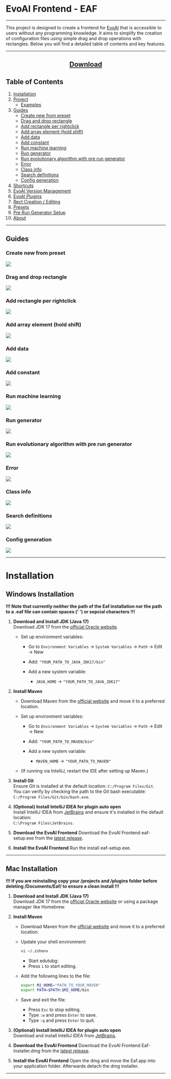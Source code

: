 
# EvoAl Frontend - EAF

---

This project is designed to create a frontend for [EvoAl](https://evoal.de/) that is accessible to users without any programming knowledge. It aims to simplify the creation of configuration files using simple drag and drop operations with rectangles. Below you will find a detailed table of contents and key features.


---
<div align="center">
  <h2><a href="https://github.com/Max039/EAF/releases/latest">Download</a></h2>
</div>


## Table of Contents
1. [Installation](#installation)
2. [Project](#usage)
	- [Examples](https://github.com/Max039/EAF/tree/main/examples)
3. [Guides](#guides)
   - [Create new from preset](#create-new-from-preset)
   - [Drag and drop rectangle](#drag-and-drop-rectangle)
   - [Add rectangle per rightclick](#add-rectangle-per-rightclick)
   - [Add array element (hold shift)](#add-array-element-hold-shift)
   - [Add data](#add-data)
   - [Add constant](#add-constant)
   - [Run machine learning](#run-machine-learning)
   - [Run generator](#run-generator)
   - [Run evolutionary algorithm with pre run generator](#run-evolutionary-algorithm-with-pre-run-generator)
   - [Error](#error)
   - [Class info](#class-info)
   - [Search definitions](#search-definitions)
   - [Config generation](#config-generation)
4. [Shortcuts](github/md/shortcuts.md)
5. [EvoAl Version Management](#usage)
6. [EvoAl Plugins](#usage)
7. [Rect Creation / Editing](#usage)
8. [Presets](#usage)
9. [Pre Run Generator Setup](#usage)
10. [About](github/md/about.md)

---


## Guides

### Create new from preset
![](github/gifs/preset.gif)

### Drag and drop rectangle
![](github/gifs/draganddrop.gif)

### Add rectangle per rightclick
![](github/gifs/rightclickadd.gif)

### Add array element (hold shift)
![](github/gifs/addarrayelement.gif)

### Add data
![](github/gifs/adddata.gif)

### Add constant
![](github/gifs/addconstant.gif)

### Run machine learning
![](github/gifs/ml.gif)

### Run generator
![](github/gifs/generator.gif)

### Run evolutionary algorithm with pre run generator
![](github/gifs/eawithgenerator.gif)

### Error
![](github/gifs/error.gif)

### Class info
![](github/gifs/info.gif)

### Search definitions
![](github/gifs/folders.gif)

### Config generation
![](github/gifs/filecreation.gif)

---

# Installation

## Windows Installation

**!!! Note that currently neither the path of the Eaf installation nor the path to a .eaf file can contain spaces (' ') or sepcial characters !!!**

1. **Download and Install JDK (Java 17)**  
   Download JDK 17 from the [official Oracle website](https://www.oracle.com/java/technologies/javase/jdk17-archive-downloads.html).

   - Set up environment variables:
     - Go to `Environment Variables` → `System Variables` → `Path` → Edit → New
     - Add: `"YOUR_PATH_TO_JAVA_JDK17/bin"`
   
     - Add a new system variable:
       - `JAVA_HOME` → `"YOUR_PATH_TO_JAVA_JDK17"`

2. **Install Maven**  
   - Download Maven from the [official website](https://maven.apache.org/download.cgi) and move it to a preferred location.
   
   - Set up environment variables:
     - Go to `Environment Variables` → `System Variables` → `Path` → Edit → New
     - Add: `"YOUR_PATH_TO_MAVEN/bin"`
     
     - Add a new system variable:
       - `MAVEN_HOME` → `"YOUR_PATH_TO_MAVEN"`

   - (If running via IntelliJ, restart the IDE after setting up Maven.)

3. **Install Git**  
   Ensure Git is installed at the default location: `C:/Program Files/Git`.  
   You can verify by checking the path to the Git bash executable:  
   `C:/Program Files/Git/bin/bash.exe`.

4. **(Optional) Install IntelliJ IDEA for plugin auto open**  
   Install IntelliJ IDEA from [JetBrains](https://www.jetbrains.com/idea/download/) and ensure it's installed in the default location:  
   `C:\Program Files\JetBrains`.

5. **Download the EvoAl Frontend**
	Download the EvoAl Frontend eaf-setup.exe from the [latest release](https://github.com/Max039/EAF/releases/latest).

5. **Install the EvoAl Frontend**
	Run the install eaf-setup.exe.

---


## Mac Installation
**!!! If you are reinstalling copy your /projects and /plugins folder before deleting /Documents/Eaf/ to ensure a clean install !!!**

1. **Download and Install JDK (Java 17)**  
   Download JDK 17 from the [official Oracle website](https://www.oracle.com/java/technologies/javase/jdk17-archive-downloads.html) or using a package manager like Homebrew.

2. **Install Maven**  
   - Download Maven from the [official website](https://maven.apache.org/download.cgi) and move it to a preferred location.
   
   - Update your shell environment:
     ```bash
     vi ~/.zshenv
     ```
	 - Start edutubg:
     - Press `i` to start editing.
   
   - Add the following lines to the file:
     ```bash
     export M2_HOME="PATH_TO_YOUR_MAVEN"
     export PATH=$PATH:$M2_HOME/bin
     ```
   
   - Save and exit the file:
     - Press `Esc` to stop editing.
     - Type `:w` and press `Enter` to save.
     - Type `:q` and press `Enter` to quit.

3. **(Optional) Install IntelliJ IDEA for plugin auto open**  
   Download and install IntelliJ IDEA from [JetBrains](https://www.jetbrains.com/idea/download/).

4. **Download the EvoAl Frontend**
	Download the EvoAl Frontend Eaf-Installer.dmg from the [latest release](https://github.com/Max039/EAF/releases/latest).

5. **Install the EvoAl Frontend**
	Open the dmg and move the Eaf.app into your application folder. Afterwards detach the dmg installer.
	


---